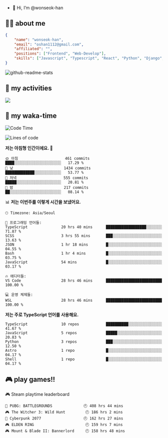 - 👋 Hi, I’m @wonseok-han

## 🤷‍♂️ about me
```json
{
    "name": "wonseok-han",
    "email": "oshan1112@gmail.com",
    "affiliated": "",
    "positions": ["Frontend", "Web-Develop"],
    "skills": ["Javascript", "Typescript", "React", "Python", "Django", "SQL", "Docker", "Git"]
}
```

![github-readme-stats](https://github-readme-stats.vercel.app/api?username=wonseok-han&show_icons=true&theme=dracula&include_all_commits=true&count_private=true&custom_title=wonseok-han%27s%20GitHub%20Stats)

<!---
wonseok-han/wonseok-han is a ✨ special ✨ repository because its `README.md` (this file) appears on your GitHub profile.
You can click the Preview link to take a look at your changes.
--->

## 🤔 my activities

<!-- ![](https://github-readme-stats.vercel.app/api?username=wonseok-han&show_icons=true&theme=dracula&include_all_commits=true&custom_title=wonseok-han%27s%20Github%20Stats) -->

![](http://github-profile-summary-cards.vercel.app/api/cards/profile-details?username=wonseok-han&theme=dracula)

## 📃 my waka-time

<!--START_SECTION:waka-->
![Code Time](http://img.shields.io/badge/Code%20Time-1%2C976%20hrs%202%20mins-blue)

![Lines of code](https://img.shields.io/badge/%EC%A0%80%EB%8A%94%20%EC%97%AC%ED%83%9C%EA%B9%8C%EC%A7%80%20-19.3%20million%20%EC%A4%84%EC%9D%98%20%EC%BD%94%EB%93%9C%EB%A5%BC%20%EC%9E%91%EC%84%B1%ED%96%88%EC%96%B4%EC%9A%94.-blue)

**저는 아침형 인간이에요. 🐤** 

```text
🌞 아침                     461 commits         ████░░░░░░░░░░░░░░░░░░░░░   17.29 % 
🌆 낮　                     1434 commits        █████████████░░░░░░░░░░░░   53.77 % 
🌃 저녁                     555 commits         █████░░░░░░░░░░░░░░░░░░░░   20.81 % 
🌙 밤　                     217 commits         ██░░░░░░░░░░░░░░░░░░░░░░░   08.14 % 
```


📊 **저는 이번주를 이렇게 시간을 보냈어요.** 

```text
🕑︎ Timezone: Asia/Seoul

💬 프로그래밍 언어들: 
TypeScript               20 hrs 40 mins      ██████████████████░░░░░░░   71.87 % 
SCSS                     3 hrs 55 mins       ███░░░░░░░░░░░░░░░░░░░░░░   13.63 % 
JSON                     1 hr 18 mins        █░░░░░░░░░░░░░░░░░░░░░░░░   04.55 % 
Bash                     1 hr 4 mins         █░░░░░░░░░░░░░░░░░░░░░░░░   03.75 % 
JavaScript               54 mins             █░░░░░░░░░░░░░░░░░░░░░░░░   03.17 % 

🔥 에디터들: 
VS Code                  28 hrs 46 mins      █████████████████████████   100.00 % 

💻 운영 체제들: 
WSL                      28 hrs 46 mins      █████████████████████████   100.00 % 
```

**저는 주로 TypeScript 언어를 사용해요.** 

```text
TypeScript               10 repos            ██████████░░░░░░░░░░░░░░░   41.67 % 
JavaScript               5 repos             █████░░░░░░░░░░░░░░░░░░░░   20.83 % 
Python                   3 repos             ███░░░░░░░░░░░░░░░░░░░░░░   12.50 % 
Astro                    1 repo              █░░░░░░░░░░░░░░░░░░░░░░░░   04.17 % 
Shell                    1 repo              █░░░░░░░░░░░░░░░░░░░░░░░░   04.17 % 
```




<!--END_SECTION:waka-->

## 🎮 play games!!

<!-- steam-box start -->
🎮 Steam playtime leaderboard
```text
🍳 PUBG: BATTLEGROUNDS              🕘 408 hrs 44 mins
🎮 The Witcher 3: Wild Hunt         🕘 186 hrs 2 mins
🦾 Cyberpunk 2077                   🕘 162 hrs 27 mins
🎮 ELDEN RING                       🕘 159 hrs 7 mins
🎮 Mount & Blade II: Bannerlord     🕘 158 hrs 48 mins
```
<!-- Powered by https://github.com/YouEclipse/steam-box . -->
<!-- steam-box end -->
